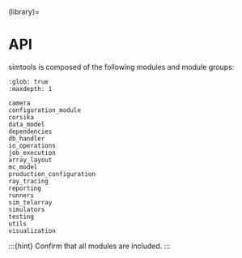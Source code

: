 (library)=

# API

simtools is composed of the following modules and module groups:

```{toctree}
:glob: true
:maxdepth: 1

camera
configuration_module
corsika
data_model
dependencies
db_handler
io_operations
job_execution
array_layout
mc_model
production_configuration
ray_tracing
reporting
runners
sim_telarray
simulators
testing
utils
visualization
```

:::{hint}
Confirm that all modules are included.
:::
